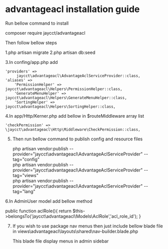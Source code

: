 # advantageacl installation guide

Run bellow command to install

composer require jaycct/advantageacl

Then follow bellow steps

1.php artisan migrate
2.php artisan db:seed


3.In confing/app.php add

	'providers' =>
         jaycct\advantageacl\AdvantageAclServiceProvider::class,
    'aliases' =>
        'PermissionHelper' => jaycct\advantageacl\Helpers\PermissionHelper::class,
        'GenerateMenuHelper' => jaycct\advantageacl\Helpers\GenerateMenuHelper::class,
        'SortingHelper' => jaycct\advantageacl\Helpers\SortingHelper::class,
		
		
4.In app/Http/Kerner.php add bellow in $routeMiddleware array list

	'checkPermission' => \jaycct\advantageacl\Http\Middleware\CheckPermission::class,
		  
5. Then run bellow command to publish config and resource files

	php artisan vendor:publish --provider="jaycct\advantageacl\AdvantageAclServiceProvider" --tag="config"		  
	php artisan vendor:publish --provider="jaycct\advantageacl\AdvantageAclServiceProvider" --tag="views"		  
	php artisan vendor:publish --provider="jaycct\advantageacl\AdvantageAclServiceProvider" --tag="lang"		  


6.In AdminUser model add bellow method

 public function aclRole(){
        return $this->belongsTo('jaycct\advantageacl\Models\AclRole','acl_role_id');
 }
 
7. If you wish to use package nav menus then just include bellow blade file in 
    views\advantageacl\layouts\shared\nav-builder.blade.php 
	
	This blade file display menus in admin sidebar
 
